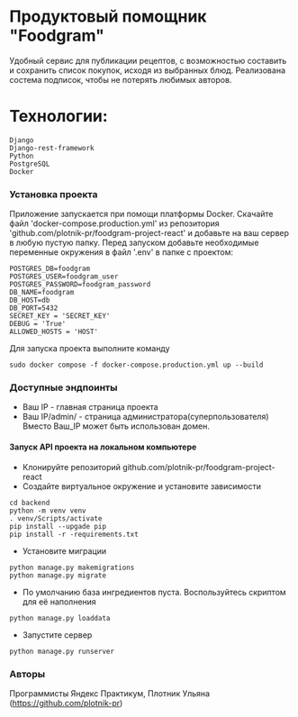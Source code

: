 # Продуктовый помощник "Foodgram"
Удобный сервис для публикации рецептов, с возможностью составить и сохранить список покупок, исходя из выбранных блюд. Реализована состема подписок, чтобы не потерять любимых авторов.

# Технологии:
    Django
    Django-rest-framework
    Python
    PostgreSQL
    Docker

### Установка проекта

Приложение запускается при помощи платформы Docker.
Скачайте файл 'docker-compose.production.yml' из репозитория 'github.com/plotnik-pr/foodgram-project-react' и добавьте на ваш сервер в любую пустую папку.
Перед запуском добавьте необходимые переменные окружения в файл '.env' в папке с проектом:
```
POSTGRES_DB=foodgram
POSTGRES_USER=foodgram_user
POSTGRES_PASSWORD=foodgram_password
DB_NAME=foodgram
DB_HOST=db
DB_PORT=5432
SECRET_KEY = 'SECRET_KEY'
DEBUG = 'True'
ALLOWED_HOSTS = 'HOST'
```
Для запуска проекта выполните команду 
```
sudo docker compose -f docker-compose.production.yml up --build 
```

### Доступные эндпоинты

- Ваш IP - главная страница проекта
- Ваш IP/admin/ - страница администратора(суперпользователя)
Вместо Ваш_IP может быть использован домен.


#### Запуск API проекта на локальном компьютере

- Клонируйте репозиторий github.com/plotnik-pr/foodgram-project-react
- Создайте виртуальное окружение и установите зависимости
```
cd backend
python -m venv venv
. venv/Scripts/activate
pip install --upgade pip
pip install -r -requirements.txt
```
- Установите миграции
```
python manage.py makemigrations
python manage.py migrate
```
- По умолчанию база ингредиентов пуста. Воспользуйтесь скриптом для её наполнения
```
python manage.py loaddata
```
- Запустите сервер
```
python manage.py runserver 
```

### Авторы

Программисты Яндекс Практикум, Плотник Ульяна (https://github.com/plotnik-pr)